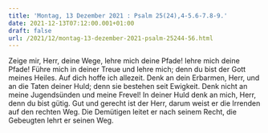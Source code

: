 ```yaml
---
title: 'Montag, 13 Dezember 2021 : Psalm 25(24),4-5.6-7.8-9.'
date: 2021-12-13T07:12:00.001+01:00
draft: false
url: /2021/12/montag-13-dezember-2021-psalm-25244-56.html
---
```


Zeige mir, Herr, deine Wege, lehre mich deine Pfade! lehre mich deine Pfade! Führe mich in deiner Treue und lehre mich; denn du bist der Gott meines Heiles. Auf dich hoffe ich allezeit. Denk an dein Erbarmen, Herr, und an die Taten deiner Huld; denn sie bestehen seit Ewigkeit. Denk nicht an meine Jugendsünden und meine Frevel! In deiner Huld denk an mich, Herr, denn du bist gütig. Gut und gerecht ist der Herr, darum weist er die Irrenden auf den rechten Weg. Die Demütigen leitet er nach seinem Recht, die Gebeugten lehrt er seinen Weg.